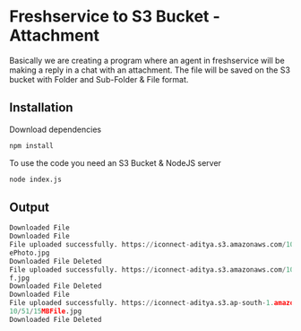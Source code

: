 # Freshservice to S3 Bucket - Attachment 

Basically we are creating a program where an agent in freshservice will be making a reply in a chat with an attachment. The file will be saved on the S3 bucket with Folder and Sub-Folder & File format.

## Installation

Download dependencies

```bash
npm install
```
To use the code you need an S3 Bucket & NodeJS server

```bash
node index.js
```

## Output

```python
Downloaded File
Downloaded File
File uploaded successfully. https://iconnect-aditya.s3.amazonaws.com/10/50/Googl
ePhoto.jpg
Downloaded File Deleted
File uploaded successfully. https://iconnect-aditya.s3.amazonaws.com/10/53/adfad
f.jpg
Downloaded File Deleted
Downloaded File
File uploaded successfully. https://iconnect-aditya.s3.ap-south-1.amazonaws.com/
10/51/15MBFile.jpg
Downloaded File Deleted
```
